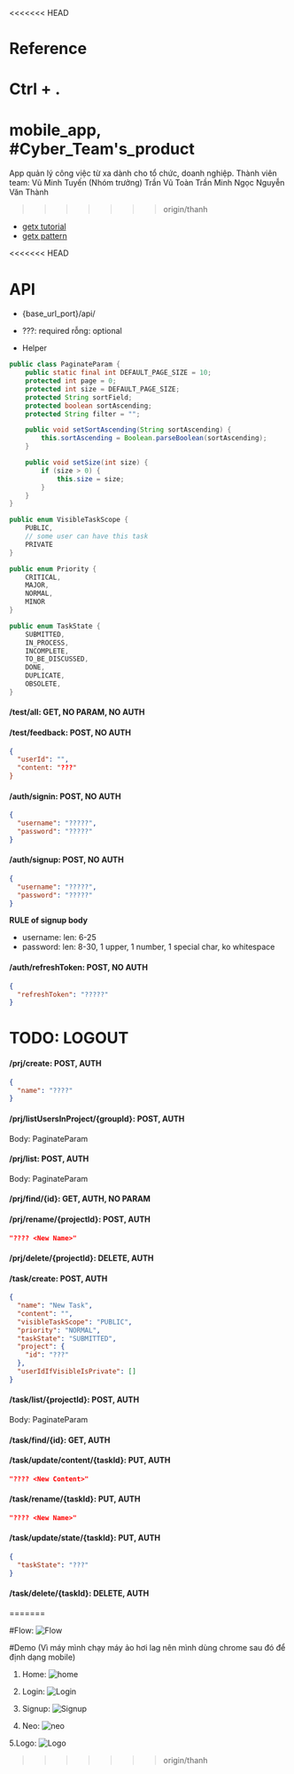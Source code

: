 <<<<<<< HEAD
# Reference

Ctrl + .
=======
# mobile_app, #Cyber_Team's_product

App quản lý công việc từ xa dành cho tổ chức, doanh nghiệp.
Thành viên team:
Vũ Minh Tuyến (Nhóm trưởng)
Trần Vũ Toàn
Trần Minh Ngọc
Nguyễn Văn Thành
>>>>>>> origin/thanh

* [getx tutorial](https://www.youtube.com/watch?v=wtHBsvj2QKA&list=PLCaS22Sjc8YR32XmudgmVqs49t-eKKr9t)
* [getx pattern](https://github.com/kauemurakami/getx_pattern)

<<<<<<< HEAD
# API

* {base_url_port}/api/

* ???: required rỗng: optional
* Helper
```java
public class PaginateParam {
    public static final int DEFAULT_PAGE_SIZE = 10;
    protected int page = 0;
    protected int size = DEFAULT_PAGE_SIZE;
    protected String sortField;
    protected boolean sortAscending;
    protected String filter = "";

    public void setSortAscending(String sortAscending) {
        this.sortAscending = Boolean.parseBoolean(sortAscending);
    }

    public void setSize(int size) {
        if (size > 0) {
            this.size = size;
        }
    }
}

public enum VisibleTaskScope {
    PUBLIC,
    // some user can have this task
    PRIVATE
}

public enum Priority {
    CRITICAL,
    MAJOR,
    NORMAL,
    MINOR
}

public enum TaskState {
    SUBMITTED,
    IN_PROCESS,
    INCOMPLETE,
    TO_BE_DISCUSSED,
    DONE,
    DUPLICATE,
    OBSOLETE,
}
```

#### /test/all: GET, NO PARAM, NO AUTH

#### /test/feedback: POST, NO AUTH
```json
{
  "userId": "",
  "content: "???"
}
```

#### /auth/signin: POST, NO AUTH

```json
{
  "username": "?????",
  "password": "?????"
}
```

#### /auth/signup: POST, NO AUTH

```json
{
  "username": "?????",
  "password": "?????"
}
```

**RULE of signup body**

* username: len: 6-25
* password: len: 8-30, 1 upper, 1 number, 1 special char, ko whitespace

#### /auth/refreshToken: POST, NO AUTH

```json
{
  "refreshToken": "?????"
}
```

# TODO: LOGOUT

#### /prj/create: POST, AUTH

```json
{
  "name": "????"
}
```

#### /prj/listUsersInProject/{groupId}: POST, AUTH
Body: PaginateParam

#### /prj/list: POST, AUTH
Body: PaginateParam

#### /prj/find/{id}: GET, AUTH, NO PARAM

#### /prj/rename/{projectId}: POST, AUTH

```json
"???? <New Name>"
```

#### /prj/delete/{projectId}: DELETE, AUTH

#### /task/create: POST, AUTH
```json
{
  "name": "New Task",
  "content": "",
  "visibleTaskScope": "PUBLIC",
  "priority": "NORMAL",
  "taskState": "SUBMITTED",
  "project": {
    "id": "???"
  },
  "userIdIfVisibleIsPrivate": []
}
```

#### /task/list/{projectId}: POST, AUTH
Body: PaginateParam

#### /task/find/{id}: GET, AUTH

#### /task/update/content/{taskId}: PUT, AUTH
```json
"???? <New Content>"
```

#### /task/rename/{taskId}: PUT, AUTH
```json
"???? <New Name>"
```

#### /task/update/state/{taskId}: PUT, AUTH
```json
{
  "taskState": "???"
}
```

#### /task/delete/{taskId}: DELETE, AUTH
=======

#Flow:
![Flow](https://user-images.githubusercontent.com/81580234/141955368-dd03ffca-a31d-4f82-880c-8c19e4f69f8e.PNG)

#Demo (Vì máy mình chạy máy ảo hơi lag nên mình dùng chrome sau đó để định dạng mobile)

1. Home:
![home](https://user-images.githubusercontent.com/81580234/141954700-a414a8cd-7142-4c1b-ad54-36ad102c94ec.PNG)

2. Login:
![Login](https://user-images.githubusercontent.com/81580234/141954763-7ee49ebe-8e1a-41f4-8f1f-c8f2bab08561.PNG)

3. Signup:
![Signup](https://user-images.githubusercontent.com/81580234/141954778-7aa01dc7-e1e9-4e6f-843e-97ba4d8ec08c.PNG)

4. Neo:
![neo](https://user-images.githubusercontent.com/81580234/141954807-6c7d7c6e-3516-43ee-993d-805771264a5d.PNG)

5.Logo:
![Logo](https://user-images.githubusercontent.com/81580234/141954846-1e7ff91b-9954-4c58-bb9c-7e98046890ff.png)



>>>>>>> origin/thanh
